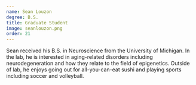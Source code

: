 ```yaml
---
name: Sean Louzon
degree: B.S.
title: Graduate Student
image: seanlouzon.png
order: 21
---
```

Sean received his B.S. in Neuroscience from the University of Michigan. In the lab, he is interested in aging-related disorders including neurodegeneration and how they relate to the field of epigenetics. Outside of lab, he enjoys going out for all-you-can-eat sushi and playing sports including soccer and volleyball.